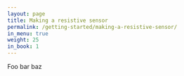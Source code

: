 ```yaml
---
layout: page
title: Making a resistive sensor
permalink: /getting-started/making-a-resistive-sensor/
in_menu: true
weight: 25
in_book: 1
---
```


Foo bar baz
